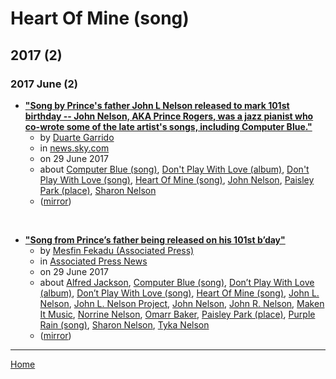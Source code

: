 # Heart Of Mine (song)

## 2017 (2)

### 2017 June (2)

 - [**"Song by Prince's father John L Nelson released to mark 101st birthday -- John Nelson, AKA Prince Rogers, was a jazz pianist who co-wrote some of the late artist's songs, including Computer Blue."**](https://news.sky.com/story/song-by-princes-father-john-l-nelson-released-to-mark-101st-birthday-10930753)
    - by [Duarte Garrido](../../../authors/duarte-garrido/index.md)
    - in [news.sky.com](../../../publications/news-sky-com/index.md)
    - on 29 June 2017
    - about [Computer Blue (song)](../../../topics/song/computer-blue/index.md), [Don't Play With Love (album)](../../../topics/album/don-t-play-with-love/index.md), [Don't Play With Love (song)](../../../topics/song/don-t-play-with-love/index.md), [Heart Of Mine (song)](../../../topics/song/heart-of-mine/index.md), [John Nelson](../../../topics/john-nelson/index.md), [Paisley Park (place)](../../../topics/place/paisley-park/index.md), [Sharon Nelson](../../../topics/sharon-nelson/index.md)
    - ([mirror](https://web.archive.org/web/*/https://news.sky.com/story/song-by-princes-father-john-l-nelson-released-to-mark-101st-birthday-10930753))

<br />

 - [**"Song from Prince’s father being released on his 101st b’day"**](https://apnews.com/229ffc268c5e4b1ca1eef644539b5247)
    - by [Mesfin Fekadu (Associated Press)](../../../authors/associated-press/mesfin-fekadu/index.md)
    - in [Associated Press News](../../../publications/associated-press-news/index.md)
    - on 29 June 2017
    - about [Alfred Jackson](../../../topics/alfred-jackson/index.md), [Computer Blue (song)](../../../topics/song/computer-blue/index.md), [Don’t Play With Love (album)](../../../topics/album/don-t-play-with-love/index.md), [Don’t Play With Love (song)](../../../topics/song/don-t-play-with-love/index.md), [Heart Of Mine (song)](../../../topics/song/heart-of-mine/index.md), [John L. Nelson](../../../topics/john-l-nelson/index.md), [John L. Nelson Project](../../../topics/john-l-nelson-project/index.md), [John Nelson](../../../topics/john-nelson/index.md), [John R. Nelson](../../../topics/john-r-nelson/index.md), [Maken It Music](../../../topics/maken-it-music/index.md), [Norrine Nelson](../../../topics/norrine-nelson/index.md), [Omarr Baker](../../../topics/omarr-baker/index.md), [Paisley Park (place)](../../../topics/place/paisley-park/index.md), [Purple Rain (song)](../../../topics/song/purple-rain/index.md), [Sharon Nelson](../../../topics/sharon-nelson/index.md), [Tyka Nelson](../../../topics/tyka-nelson/index.md)
    - ([mirror](https://web.archive.org/web/*/https://apnews.com/229ffc268c5e4b1ca1eef644539b5247))

----

[Home](../index.md)
